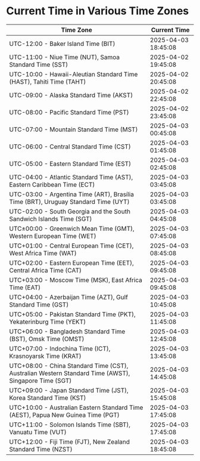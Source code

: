 # Current Time in Various Time Zones

| Time Zone | Current Time |
|-----------|--------------|
| UTC-12:00 - Baker Island Time (BIT) | 2025-04-03 18:45:08 |
| UTC-11:00 - Niue Time (NUT), Samoa Standard Time (SST) | 2025-04-02 19:45:08 |
| UTC-10:00 - Hawaii-Aleutian Standard Time (HAST), Tahiti Time (TAHT) | 2025-04-02 20:45:08 |
| UTC-09:00 - Alaska Standard Time (AKST) | 2025-04-02 22:45:08 |
| UTC-08:00 - Pacific Standard Time (PST) | 2025-04-02 23:45:08 |
| UTC-07:00 - Mountain Standard Time (MST) | 2025-04-03 00:45:08 |
| UTC-06:00 - Central Standard Time (CST) | 2025-04-03 01:45:08 |
| UTC-05:00 - Eastern Standard Time (EST) | 2025-04-03 02:45:08 |
| UTC-04:00 - Atlantic Standard Time (AST), Eastern Caribbean Time (ECT) | 2025-04-03 03:45:08 |
| UTC-03:00 - Argentina Time (ART), Brasília Time (BRT), Uruguay Standard Time (UYT) | 2025-04-03 03:45:08 |
| UTC-02:00 - South Georgia and the South Sandwich Islands Time (SGT) | 2025-04-03 04:45:08 |
| UTC±00:00 - Greenwich Mean Time (GMT), Western European Time (WET) | 2025-04-03 07:45:08 |
| UTC+01:00 - Central European Time (CET), West Africa Time (WAT) | 2025-04-03 08:45:08 |
| UTC+02:00 - Eastern European Time (EET), Central Africa Time (CAT) | 2025-04-03 09:45:08 |
| UTC+03:00 - Moscow Time (MSK), East Africa Time (EAT) | 2025-04-03 09:45:08 |
| UTC+04:00 - Azerbaijan Time (AZT), Gulf Standard Time (GST) | 2025-04-03 10:45:08 |
| UTC+05:00 - Pakistan Standard Time (PKT), Yekaterinburg Time (YEKT) | 2025-04-03 11:45:08 |
| UTC+06:00 - Bangladesh Standard Time (BST), Omsk Time (OMST) | 2025-04-03 12:45:08 |
| UTC+07:00 - Indochina Time (ICT), Krasnoyarsk Time (KRAT) | 2025-04-03 13:45:08 |
| UTC+08:00 - China Standard Time (CST), Australian Western Standard Time (AWST), Singapore Time (SGT) | 2025-04-03 14:45:08 |
| UTC+09:00 - Japan Standard Time (JST), Korea Standard Time (KST) | 2025-04-03 15:45:08 |
| UTC+10:00 - Australian Eastern Standard Time (AEST), Papua New Guinea Time (PGT) | 2025-04-03 17:45:08 |
| UTC+11:00 - Solomon Islands Time (SBT), Vanuatu Time (VUT) | 2025-04-03 17:45:08 |
| UTC+12:00 - Fiji Time (FJT), New Zealand Standard Time (NZST) | 2025-04-03 18:45:08 |
